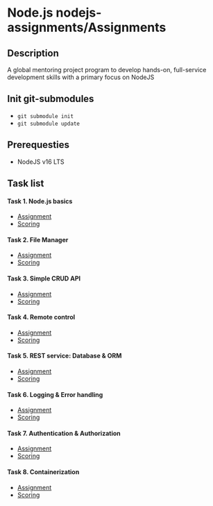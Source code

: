 # Node.js nodejs-assignments/Assignments

## Description

A global mentoring project program to develop hands-on, full-service development skills with a primary focus on NodeJS

## Init git-submodules

- `git submodule init`
- `git submodule update`

## Prerequesties

- NodeJS v16 LTS

## Task list

#### Task 1. Node.js basics

- [Assignment](nodejs-assignments/assignments/nodejs-basics/assignment.md)
- [Scoring](nodejs-assignments/assignments/nodejs-basics/score.md)

#### Task 2. File Manager

- [Assignment](nodejs-assignments/assignments/file-manager/assignment.md)
- [Scoring](nodejs-assignments/assignments/file-manager/score.md)

#### Task 3. Simple CRUD API

- [Assignment](nodejs-assignments/assignments/crud-api/assignment.md)
- [Scoring](nodejs-assignments/assignments/crud-api/score.md)

#### Task 4. Remote control

- [Assignment](nodejs-assignments/assignments/remote-control/assignment.md)
- [Scoring](nodejs-assignments/assignments/remote-control/score.md)

#### Task 5. REST service: Database & ORM

- [Assignment](nodejs-assignments/assignments/database-orm/assignment.md)
- [Scoring](nodejs-assignments/assignments/database-orm/score.md)

#### Task 6. Logging & Error handling

- [Assignment](nodejs-assignments/assignments/logging-error-handling/assignment.md)
- [Scoring](nodejs-assignments/assignments/logging-error-handling/score.md)

#### Task 7. Authentication & Authorization

- [Assignment](nodejs-assignments/assignments/authentication/assignment.md)
- [Scoring](nodejs-assignments/assignments/authentication/score.md)

#### Task 8. Containerization

- [Assignment](nodejs-assignments/assignments/containerization/assignment.md)
- [Scoring](nodejs-assignments/assignments/containerization/score.md)
